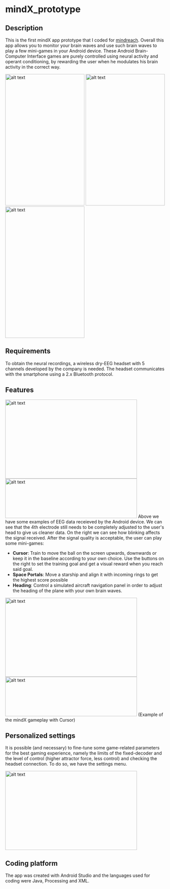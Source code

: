 # mindX_prototype

## Description
This is the first mindX app prototype that I coded for [mindreach](http://www.mindreach.org/). Overall this app allows you to monitor your brain waves and use such brain waves to play a few mini-games in your Android device. These Android Brain-Computer Interface games are purely controlled using neural activity and operant conditioning, by rewarding the user when he modulates his brain activity in the correct way.

<img src="https://user-images.githubusercontent.com/40466329/51793745-5596ea00-21bd-11e9-8441-33a337a82ece.jpg" alt="alt text" width="250" height="416"> <img src="https://user-images.githubusercontent.com/40466329/51793856-3bf6a200-21bf-11e9-9653-49e04eb581f0.png" alt="alt text" width="250" height="416"> <img src="https://user-images.githubusercontent.com/40466329/51793854-3a2cde80-21bf-11e9-97ef-83cd81ce5561.jpg" alt="alt text" width="250" height="416">

## Requirements
To obtain the neural recordings, a wireless dry-EEG headset with 5 channels developed by the company is needed. The headset communicates with the smartphone using a 2.x Bluetooth protocol.

## Features

<img src="https://user-images.githubusercontent.com/40466329/51793930-38174f80-21c0-11e9-8706-c16a0608d402.png" alt="alt text" width="416" height="250"> <img src="https://user-images.githubusercontent.com/40466329/51793967-f9ce6000-21c0-11e9-81ef-1df8c6a1a0d1.gif" alt="alt text" width="416" height="125"> 
Above we have some examples of EEG data receieved by the Android device. We can see that the 4th electrode still needs to be completely adjusted to the user's head to give us cleaner data. On the right we can see how blinking affects the signal received. After the signal quality is acceptable, the user can play some mini-games:
- **Cursor**: Train to move the ball on the screen upwards, downwards or keep it in the baseline according to your own choice. Use the buttons on the right to set the training goal and get a visual reward when you reach said goal.
- **Space Portals**: Move a starship and align it with incoming rings to get the highest score possible
- **Heading**: Control a simulated aircraft navigation panel in order to adjust the heading of the plane with your own brain waves.

<img src="https://user-images.githubusercontent.com/40466329/51794147-626b0c00-21c4-11e9-8feb-3c5500efb203.png" alt="alt text" width="416" height="250"> <img src="https://user-images.githubusercontent.com/40466329/51794175-fb018c00-21c4-11e9-9cfc-10055ceefd69.gif" alt="alt text" width="416" height="125"> 
(Example of the mindX gameplay with Cursor)

## Personalized settings
It is possible (and necessary) to fine-tune some game-related parameters for the best gaming experience, namely the limits of the fixed-decoder and the level of control (higher attractor force, less control) and checking the headset connection. To do so, we have the settings menu.

<img src="https://user-images.githubusercontent.com/40466329/51794258-7a438f80-21c6-11e9-85d5-de29a03dcc3f.jpg" alt="alt text" width="416" height="250">

## Coding platform
The app was created with Android Studio and the languages used for coding were Java, Processing and XML.
